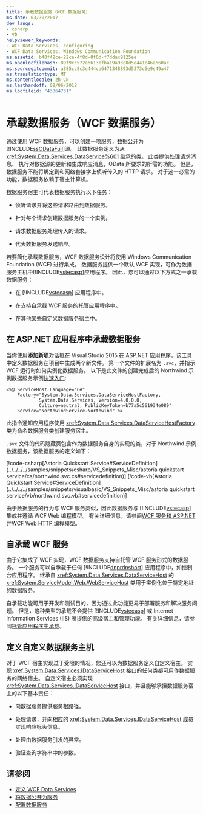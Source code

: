 ```yaml
---
title: 承载数据服务（WCF 数据服务）
ms.date: 03/30/2017
dev_langs:
- csharp
- vb
helpviewer_keywords:
- WCF Data Services, configuring
- WCF Data Services, Windows Communication Foundation
ms.assetid: b48f42ce-22ce-4f8d-8f0d-f7ddac9125ee
ms.openlocfilehash: 89f9cc572a6613efba19a93c8d5e441c46a660ac
ms.sourcegitcommit: a885cc8c3e444ca6471348893d5373c6e9e49a47
ms.translationtype: MT
ms.contentlocale: zh-CN
ms.lasthandoff: 09/06/2018
ms.locfileid: "43864731"
---
```

# <a name="hosting-the-data-service-wcf-data-services"></a>承载数据服务（WCF 数据服务）
通过使用 WCF 数据服务，可以创建一项服务，数据公开为[!INCLUDE[ssODataFull](../../../../includes/ssodatafull-md.md)]源。 此数据服务定义为从 <xref:System.Data.Services.DataService%601> 继承的类。 此类提供处理请求消息、 执行对数据源的更新和生成响应消息，OData 所要求的所需的功能。 但是，数据服务不能将绑定到和网络套接字上侦听传入的 HTTP 请求。 对于这一必需的功能，数据服务依赖于宿主计算机。

 数据服务宿主可代表数据服务执行以下任务：

-   侦听请求并将这些请求路由到数据服务。

-   针对每个请求创建数据服务的一个实例。

-   请求数据服务处理传入的请求。

-   代表数据服务发送响应。

 若要简化承载数据服务，WCF 数据服务设计将使用 Windows Communication Foundation (WCF) 进行集成。 数据服务提供一个默认 WCF 实现，可作为数据服务主机中[!INCLUDE[vstecasp](../../../../includes/vstecasp-md.md)]应用程序。 因此，您可以通过以下方式之一承载数据服务：

-   在 [!INCLUDE[vstecasp](../../../../includes/vstecasp-md.md)] 应用程序中。

-   在支持自承载 WCF 服务的托管应用程序中。

-   在其他某些自定义数据服务宿主中。

## <a name="hosting-a-data-service-in-an-aspnet-application"></a>在 ASP.NET 应用程序中承载数据服务

当你使用**添加新项**对话框在 Visual Studio 2015 在 ASP.NET 应用程序，该工具中定义数据服务在项目中生成两个新文件。 第一个文件的扩展名为 `.svc`，并指示 WCF 运行时如何实例化数据服务。 以下是此文件的创建完成后的 Northwind 示例数据服务示例[快速入门](../../../../docs/framework/data/wcf/quickstart-wcf-data-services.md):

```
<%@ ServiceHost Language="C#"
    Factory="System.Data.Services.DataServiceHostFactory,
            System.Data.Services, Version=4.0.0.0,
            Culture=neutral, PublicKeyToken=b77a5c561934e089"
    Service="NorthwindService.Northwind" %>
```

 此指令通知应用程序使用 <xref:System.Data.Services.DataServiceHostFactory> 类为命名数据服务类创建服务宿主。

 `.svc` 文件的代码隐藏页包含作为数据服务自身的实现的类，对于 Northwind 示例数据服务，该数据服务的定义如下：

 [!code-csharp[Astoria Quickstart Service#ServiceDefinition](../../../../samples/snippets/csharp/VS_Snippets_Misc/astoria quickstart service/cs/northwind.svc.cs#servicedefinition)]
 [!code-vb[Astoria Quickstart Service#ServiceDefinition](../../../../samples/snippets/visualbasic/VS_Snippets_Misc/astoria quickstart service/vb/northwind.svc.vb#servicedefinition)]

 由于数据服务的行为与 WCF 服务类似，因此数据服务与 [!INCLUDE[vstecasp](../../../../includes/vstecasp-md.md)] 集成并遵循 WCF Web 编程模型。 有关详细信息，请参阅[WCF 服务和 ASP.NET](../../../../docs/framework/wcf/feature-details/wcf-services-and-aspnet.md)并[WCF Web HTTP 编程模型](../../../../docs/framework/wcf/feature-details/wcf-web-http-programming-model.md)。

## <a name="self-hosted-wcf-services"></a>自承载 WCF 服务
 由于它集成了 WCF 实现，WCF 数据服务支持自托管 WCF 服务形式的数据服务。 一个服务可以自承载于任何 [!INCLUDE[dnprdnshort](../../../../includes/dnprdnshort-md.md)] 应用程序中，如控制台应用程序。 继承自 <xref:System.Data.Services.DataServiceHost> 的 <xref:System.ServiceModel.Web.WebServiceHost> 类用于实例化位于特定地址的数据服务。

 自承载功能可用于开发和测试目的，因为通过此功能更易于部署服务和解决服务问题。 但是，这种类型的承载不会提供 [!INCLUDE[vstecasp](../../../../includes/vstecasp-md.md)] 或 Internet Information Services (IIS) 所提供的高级宿主和管理功能。 有关详细信息，请参阅[托管应用程序中承载](../../../../docs/framework/wcf/feature-details/hosting-in-a-managed-application.md)。

## <a name="defining-a-custom-data-service-host"></a>定义自定义数据服务主机
 对于 WCF 宿主实现过于受限的情况，您还可以为数据服务定义自定义宿主。 实现 <xref:System.Data.Services.IDataServiceHost> 接口的任何类都可用作数据服务的网络宿主。 自定义宿主必须实现 <xref:System.Data.Services.IDataServiceHost> 接口，并且能够承担数据服务宿主的以下基本责任：

-   向数据服务提供服务根路径。

-   处理请求，并向相应的 <xref:System.Data.Services.IDataServiceHost> 成员实现响应标头信息。

-   处理由数据服务引发的异常。

-   验证查询字符串中的参数。

## <a name="see-also"></a>请参阅

- [定义 WCF Data Services](../../../../docs/framework/data/wcf/defining-wcf-data-services.md)
- [将数据公开为服务](../../../../docs/framework/data/wcf/exposing-your-data-as-a-service-wcf-data-services.md)
- [配置数据服务](../../../../docs/framework/data/wcf/configuring-the-data-service-wcf-data-services.md)
